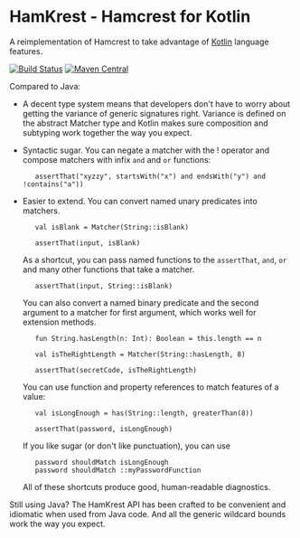HamKrest - Hamcrest for Kotlin
==============================

A reimplementation of Hamcrest to take advantage of [Kotlin](https://kotlinlang.org/) language features.

[![Build Status](https://travis-ci.org/npryce/hamkrest.svg?branch=master)](https://travis-ci.org/npryce/hamkrest)
[![Maven Central](https://img.shields.io/maven-central/v/com.natpryce/hamkrest.svg)](http://search.maven.org/#search%7Cga%7C1%7Cg%3A%22com.natpryce%22%20AND%20a%3A%22hamkrest%22)

Compared to Java:

 * A decent type system means that developers don't have to worry about getting the variance of generic signatures right.  Variance is defined on the abstract Matcher type and Kotlin makes sure composition and subtyping work together the way you expect.
 * Syntactic sugar. You can negate a matcher with the ! operator and compose matchers with infix `and` and `or` functions:

          assertThat("xyzzy", startsWith("x") and endsWith("y") and !contains("a"))

 * Easier to extend. You can convert named unary predicates into matchers.

          val isBlank = Matcher(String::isBlank)

          assertThat(input, isBlank)

   As a shortcut, you can pass named functions to the `assertThat`, `and`, `or` and many other functions that take a matcher.

          assertThat(input, String::isBlank)

   You can also convert a named binary predicate and the second argument to a matcher for first argument, which works well for extension methods.

          fun String.hasLength(n: Int): Boolean = this.length == n

          val isTheRightLength = Matcher(String::hasLength, 8)

          assertThat(secretCode, isTheRightLength)

   You can use function and property references to match features of a value:

          val isLongEnough = has(String::length, greaterThan(8))

          assertThat(password, isLongEnough)

   If you like sugar (or don't like punctuation), you can use

          password shouldMatch isLongEnough
          password shouldMatch ::myPasswordFunction

   All of these shortcuts produce good, human-readable diagnostics.

Still using Java?  The HamKrest API has been crafted to be convenient and idiomatic when used from Java code.  And all the generic wildcard bounds work the way you expect.
